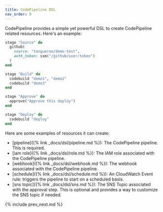 ```yaml
---
title: CodePipeline DSL
nav_order: 9
---
```


CodePipeline provides a simple yet powerful DSL to create CodePipeline related resources.  Here's an example:

```ruby
stage "Source" do
  github(
    source: "tongueroo/demo-test",
    auth_token: ssm("/github/user/token")
  )
end

stage "Build" do
  codebuild "demo1", "demo2"
  codebuild "demo3"
end

stage "Approve" do
  approve("Approve this deploy")
end

stage "Deploy" do
  codebuild "deploy"
end
```

Here are some examples of resources it can create:

* [pipeline]({% link _docs/dsl/pipeline.md %}): The CodePipeline pipeline. This is required.
* [iam role]({% link _docs/dsl/role.md %}): The IAM role associated with the CodePipeline pipeline.
* [webhook]({% link _docs/dsl/webhook.md %}): The webhook associated with the CodePipeline pipeline.
* [schedule]({% link _docs/dsl/schedule.md %}): An CloudWatch Event rule: triggers the pipeline to start on a scheduled basis.
* [sns topic]({% link _docs/dsl/sns.md %}): The SNS Topic associated with the approval step. This is optional and provides a way to customize the SNS topic if needed.

{% include prev_next.md %}